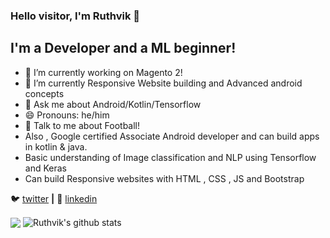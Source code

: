 ### Hello visitor, I'm Ruthvik 👋

## I'm a Developer and a ML beginner!

- 🔭 I’m currently working on Magento 2!
- 🌱 I’m currently Responsive Website building and Advanced android concepts
- 💬 Ask me about Android/Kotlin/Tensorflow
- 😄 Pronouns: he/him
- 💬 Talk to me about Football!
- Also , Google certified Associate Android developer and can build apps in kotlin & java.
- Basic understanding of Image classification and NLP using Tensorflow and Keras
- Can build Responsive websites with HTML , CSS , JS and Bootstrap




🐦 [twitter][twitter] **|** 
👔 [linkedin][linkedin]


[twitter]: https://twitter.com/RuthvikBR2
[linkedin]: https://www.linkedin.com/in/ruthvikbr



  
  <img align="center" src="https://github-readme-stats.vercel.app/api/top-langs/?username=Ruthvikbr&theme=tokyonight&hide=glsl,python" />
  
  <img align="center" src="https://github-readme-stats.vercel.app/api?username=Ruthvikbr&show_icons=true&theme=tokyonight&line_height=27&v=5" alt="Ruthvik's github stats" />
